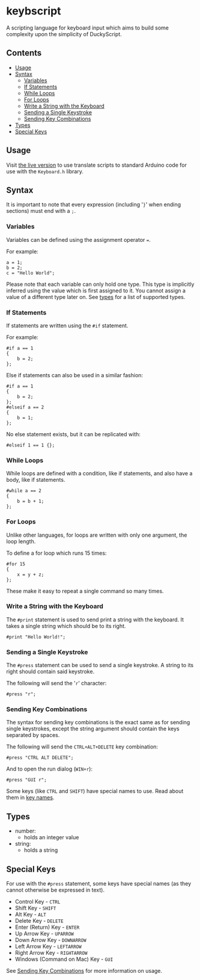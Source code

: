---
---

# keybscript
A scripting language for keyboard input which aims to build some complexity upon the simplicity of DuckyScript.


## Contents
- [Usage](#usage)
- [Syntax](#syntax)
    - [Variables](#variables)
    - [If Statements](#if-statements)
    - [While Loops](#while-loops)
    - [For Loops](#for-loops)
    - [Write a String with the Keyboard](#write-a-string-with-the-keyboard)
    - [Sending a Single Keystroke](#sending-a-single-keystroke)
    - [Sending Key Combinations](#sending-key-combinations)
- [Types](#types)
- [Special Keys](#special-keys)

## Usage
Visit [the live version](https://willumz.github.io/keybscript) to use translate scripts to standard Arduino code for use with the `Keyboard.h` library.

## Syntax
It is important to note that every expression (including '`}`' when ending sections) must end with a `;`.

### Variables
Variables can be defined using the assignment operator `=`.

For example:
```
a = 1;
b = 2;
c = "Hello World";
```

Please note that each variable can only hold one type. This type is implicitly inferred using the value which is first assigned to it. You cannot assign a value of a different type later on. See [types](#types) for a list of supported types.

### If Statements
If statements are written using the `#if` statement.

For example:
```
#if a == 1
{
    b = 2;
};
```
Else if statements can also be used in a similar fashion:
```
#if a == 1
{
    b = 2;
};
#elseif a == 2
{
    b = 1;
};
```
No else statement exists, but it can be replicated with:
```
#elseif 1 == 1 {};
```

### While Loops
While loops are defined with a condition, like if statements, and also have a body, like if statements.
```
#while a == 2
{
    b = b + 1;
};
```

### For Loops
Unlike other languages, for loops are written with only one argument, the loop length.

To define a for loop which runs 15 times:
```
#for 15
{
    x = y + z;
};
```
These make it easy to repeat a single command so many times.

### Write a String with the Keyboard
The `#print` statement is used to send print a string with the keyboard. It takes a single string which should be to its right.
```
#print "Hello World!";
```

### Sending a Single Keystroke
The `#press` statement can be used to send a single keystroke. A string to its right should contain said keystroke.

The following will send the '`r`' character:
```
#press "r";
```

### Sending Key Combinations
The syntax for sending key combinations is the exact same as for sending single keystrokes, except the string argument should contain the keys separated by spaces.

The following will send the `CTRL+ALT+DELETE` key combination:
```
#press "CTRL ALT DELETE";
```
And to open the run dialog (`WIN+r`):
```
#press "GUI r";
```
Some keys (like `CTRL` and `SHIFT`) have special names to use. Read about them in [key names](#special-keys).

## Types

- number:
    - holds an integer value
- string:
    - holds a string

## Special Keys
For use with the `#press` statement, some keys have special names (as they cannot otherwise be expressed in text).

- Control Key - `CTRL`
- Shift Key - `SHIFT`
- Alt Key - `ALT`
- Delete Key - `DELETE`
- Enter (Return) Key - `ENTER`
- Up Arrow Key - `UPARROW`
- Down Arrow Key - `DOWNARROW`
- Left Arrow Key - `LEFTARROW`
- Right Arrow Key - `RIGHTARROW`
- Windows (Command on Mac) Key - `GUI`

See [Sending Key Combinations](#sending-key-combinations) for more information on usage.